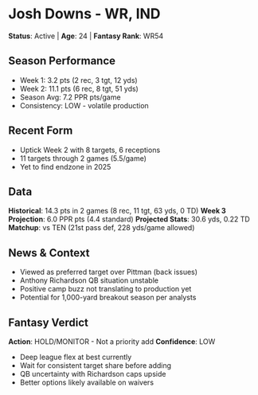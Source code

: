 # Josh Downs - WR, IND
**Status**: Active | **Age**: 24 | **Fantasy Rank**: WR54

## Season Performance
- Week 1: 3.2 pts (2 rec, 3 tgt, 12 yds)
- Week 2: 11.1 pts (6 rec, 8 tgt, 51 yds)
- Season Avg: 7.2 PPR pts/game
- Consistency: LOW - volatile production

## Recent Form
- Uptick Week 2 with 8 targets, 6 receptions
- 11 targets through 2 games (5.5/game)
- Yet to find endzone in 2025

## Data
**Historical**: 14.3 pts in 2 games (8 rec, 11 tgt, 63 yds, 0 TD)
**Week 3 Projection**: 6.0 PPR pts (4.4 standard)
**Projected Stats**: 30.6 yds, 0.22 TD
**Matchup**: vs TEN (21st pass def, 228 yds/game allowed)

## News & Context
- Viewed as preferred target over Pittman (back issues)
- Anthony Richardson QB situation unstable
- Positive camp buzz not translating to production yet
- Potential for 1,000-yard breakout season per analysts

## Fantasy Verdict
**Action**: HOLD/MONITOR - Not a priority add
**Confidence**: LOW
- Deep league flex at best currently
- Wait for consistent target share before adding
- QB uncertainty with Richardson caps upside
- Better options likely available on waivers
